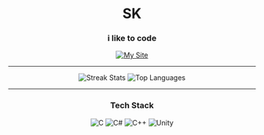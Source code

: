 <h1 align="center">SK</h1>

<h3 align="center">i like to code </h3>

<p align="center">
  <a href="https://portfolio-react-kappa-gilt.vercel.app/">
    <img src="https://img.shields.io/badge/My%20Site-blue?style=for-the-badge&logo=vercel&logoColor=white" alt="My Site" />
  </a>
</p>

---

<div align="center">
  <img src="https://nirzak-streak-stats.vercel.app/?user=mrhamana&theme=shadow_blue&hide_border=false" alt="Streak Stats" />
  <img src="https://github-readme-stats.vercel.app/api/top-langs/?username=mrhamana&theme=shadow_blue&hide_border=false&layout=compact" alt="Top Languages" />
</div>

---

<h3 align="center">Tech Stack</h3>

<p align="center">
  <img src="https://img.shields.io/badge/c-%2300599C.svg?style=for-the-badge&logo=c&logoColor=white" alt="C" />
  <img src="https://img.shields.io/badge/c%23-%23239120.svg?style=for-the-badge&logo=csharp&logoColor=white" alt="C#" />
  <img src="https://img.shields.io/badge/c++-%2300599C.svg?style=for-the-badge&logo=c%2B%2B&logoColor=white" alt="C++" />
  <img src="https://img.shields.io/badge/unity-%23000000.svg?style=for-the-badge&logo=unity&logoColor=white" alt="Unity" />
</p>